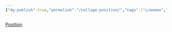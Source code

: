 ```yaml
---
{"dg-publish":true,"permalink":"/collage-position/","tags":["c/woman","c/red","c/building","c/church","c/plant"],"created":"2024-01-02T09:12:50.301-05:00","updated":"2024-01-02T09:13:25.290-05:00"}
---
```



[Position](https://www.instagram.com/p/B8u-vf5hMD_/)
